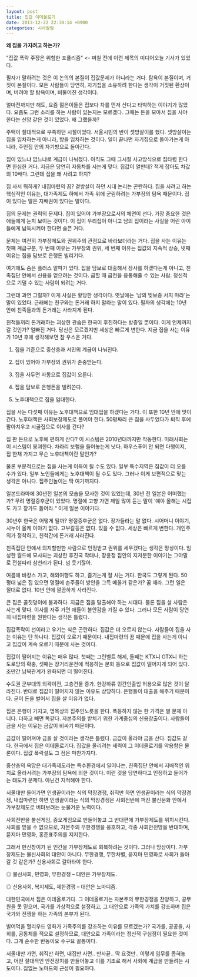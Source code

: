 ```yaml
---
layout: post
title: 집값 이데올로기
date: 2013-12-22 22:30:14 +0900
categories: 시사칼럼
---
```

**왜 집을 가지려고 하는가?**

  


"집값 폭락 주장은 위험한 포퓰리즘" <- 며칠 전에 이런 제목의 미디어오늘 기사가 있었다. 

  


필자가 말하려는 것은 이 논의의 본질이 집값문제가 아니라는 거다. 탐욕이 본질이며, 거짓이 본질이다. 모든 사람들이 당연히, 자기집을 소유하려 한다는 생각이 거짓된 환상이며, 버려야 할 탐욕이며, 비뚤어진 생각이다. 

  


얼마전까지만 해도, 요즘 젊은이들은 집보다 차를 먼저 산다고 타박하는 이야기가 많았다. 요즘도 그런 소리를 하는 사람이 있는지는 모르겠다. 그때는 돈을 모아서 집을 사야 한다는 신앙 같은 것이 있었다. 왜 그랬을까? 

  


주택이 절대적으로 부족하던 시절이었다. 서울시민의 반이 셋방살이를 했다. 셋방살이는 집을 임차하는게 아니라, 방을 임차하는 것이다. 일이 끝나면 자기집으로 돌아가는게 아니라, 주인집 안의 자기방으로 돌아간다. 

  


집이 있느냐 없느냐로 계급이 나눠졌다. 아직도 그때 그시절 사고방식으로 집타령 한다면 한심한 거다. 지금은 당연히 자동차를 사는게 맞다. 집값이 얼만데? 적게 잡아도 차값의 10배다. 그런데 집을 왜 사려고 하지? 

  


집 사서 뭐하게? 내집마련의 꿈? 곁방살이 하던 시대 논리는 곤란하다. 집을 사려고 하는 핵심적인 이유는, 대가족제도 하에서 가족 위에 군림하려는 가부장의 탐욕 때문이다. 집이 있다는 말은 지배권이 있다는 말이다. 

  


집의 문제는 권력의 문제다. 집이 있어야 가부장으로서의 체면이 선다. 가장 중요한 것은 애들에게 눈치 보이는 것이다. 이 집이 우리집이 아니고 남의 집이라는 사실을 어린 아이들에게 납득시켜야 한다면 슬픈 거다. 

  


문제는 여전히 가부장제도와 권위주의 관점으로 바라보더라는 거다. 집을 사는 이유는 첫째 계급구분, 두 번째 이유는 가부장의 권위, 세 번째 이유는 집값의 지속적 상승, 넷째 이유는 집을 담보로 은행돈 빌리기다. 

  


여기에도 숨은 플러스 알파가 있다. 집을 담보로 대출해서 장사를 하겠다는게 아니고, 친족집단 안에서 신용을 얻으려는 것이다. 급할 때 급전을 융통해줄 수 있는 사람. 정신적으로 기댈 수 있는 사람이 되려는 거다. 

  


그런데 과연 그럴까? 이게 사실은 황당한 생각이다. 옛날에는 '남의 빚보증 서지 마라'는 말이 있었다. 근래에는 친구와는 돈거래 하지 말라는 말이 있다. 필자의 생각에는 10년 안에 친족들과의 돈거래는 사라지게 된다. 

  


친척들끼리 돈거래하는 괴상한 관습은 한국이 후진하다는 방증일 뿐이다. 이게 언제까지 갈 것인가? 얼빠진 거다. 당신은 모르겠지만 세상은 빠르게 변한다. 지금 집을 사는 이유가 10년 후에 생각해보면 참 우스운 거다. 

  


1. 집을 기준으로 중산층과 서민의 계급이 나눠진다.   
      
2. 집이 있어야 가부장의 권위가 존중받는다.  
      
3. 집을 사두면 자동으로 집값이 오른다.  
      
4. 집을 담보로 은행돈을 빌려쓴다.  
      
5. 노후대책으로 집을 임대한다. 

  


집을 사는 다섯째 이유는 노후대책으로 임대업을 하겠다는 거다. 이 또한 10년 안에 맛이 간다. 노후대책은 사회보장제도로 풀어야 한다. 50평짜리 큰 집을 사두었다가 퇴직 후에 팔아치우고 시골집으로 이사를 간다? 

  


집 판 돈으로 노후에 편하게 산다? 이 시스템은 2010년대까지만 작동한다. 미래사회는 이 시스템이 붕괴한다. 차라리 보험을 들어놓는게 낫다. 하우스푸어 안 되면 다행이지, 집 한채 가지고 무슨 노후대책이란 말인가? 

  


물론 부분적으로는 집을 사는게 이득이 될 수도 있다. 일부 특수지역은 집값이 더 오를 수가 있다. 일부 노인들에게는 노후대책이 될 수도 있다. 그러나 이게 보편적으로 맞는 생각은 아니다. 집주인놀이는 딱 여기까지다. 

  


일본드라마에 30년전 일본의 모습을 묘사한 것이 있었는데, 30년 전 일본은 어떠했는가? 무려 명절증후군이 있었다. 명절에 고향 가면 제일 많이 듣는 말이 ‘얘야 올해는 시집도 가고 장가도 들어라.“ 이게 일본 이야기다. 

  


30년후 한국은 어떻게 될까? 명절증후군은 없다. 장가들라는 말 없다. 시어머니 이야기, 시누이 올케 이야기 없다. 고부갈등은 없다. 있을 수 없다. 세상은 빠르게 변한다. 개인주의가 정착하고, 친척간에 돈거래 사라진다.

  


친족집단 안에서 의지할만한 사람으로 인정받고 권위를 세우겠다는 생각은 망상이다. 임성한 월드에 묘사되는 괴상한 후진국 작태나, 장윤정 집안의 지저분한 이야기는 그야말로 전설따라 삼천리가 된다. 넘 웃기잖아. 

  


여름에 바캉스 가고, 해외여행도 하고, 즐기는게 잘 사는 거다. 한국도 그렇게 된다. 50평대 넓은 집 있으면 명절에 손주들이 방안을 그득 메울거 같은가? 꿈 깨라. 그런 일은 절대로 없다. 10년 안에 깔끔하게 사라진다. 

  


큰 집은 골칫덩이에 불과하다. 지금은 집을 탈출해야 하는 시대다. 물론 집을 살 사람은 사는게 맞다. 이사를 자주 가면 애들이 불안감을 가질 수 있다. 그러나 모든 사람이 당연히 내집마련을 원한다는 생각은 틀렸다. 

  


집값폭락이 선이라고 우기는 식은 곤란하다. 집값은 더 오르지 않는다. 사람들이 집을 사는 이유는 단 하나다. 집값이 오르기 때문이다. 내집마련의 꿈 때문에 집을 사는게 아니고 집값이 계속 오르기 때문에 사는 것이다. 

  


집값이 떨어지는 이유는 매우 많다. 첫째는 그린벨트 해제, 둘째는 KTX니 GTX니 하는 도로망의 확충, 셋째는 장거리운전에 적응하는 문화 등으로 집값이 떨어지게 되어 있다. 조만간 남북관계가 완화되면 더 떨어진다. 

  


수도권 군부대의 외곽이전, 고층건물 증가. 한강하류 민간인출입 허용으로 많은 것이 달라진다. 반대로 집값이 떨어지지 않는 이유도 상당하다. 은행들이 대출을 해주기 때문이다. 굳이 돈을 벌어서 집을 살 이유가 없다. 

  


집은 은행이 가지고, 명목상의 집주인노릇을 한다. 폭등하지 않는 한 가격은 별 문제 아니다. 더하고 빼면 똑같다. 자본주의를 받치기 위한 가계중심의 신용창출이다. 사람들이 금을 사는 이유는 금값이 비싸기 때문이다.

  


금값이 떨어져야 금을 살 것이라는 생각은 틀렸다. 금값이 올라야 금을 산다. 집값도 같다. 한국에서 집은 이데올로기다. 집값을 올리려는 세력이 그 이데올로기를 악용함은 물론이다. 집값 폭락설도 그 점은 마찬가지다. 

  


중산층의 욕망은 대가족제도라는 특수환경에서 일어나는, 친족집단 안에서 지배적인 위치로 올라서려는 가부장의 탐욕에 의한 것이다. 이런 것을 당연하다고 인정하고 들어가는 태도가 문제다. 아닌건 지적해야 한다. 

  


서울대만 들어가면 인생끝이라는 식의 막장경쟁, 취직만 하면 인생끝이라는 식의 막장경쟁, 내집마련만 하면 인생끝이라는 식의 막장경쟁은 사회전반에 퍼진 불신문화 안에서 가부장제도로 버텨보려는 눈물겨운 노력이다. 

  


사회전반을 불신게임, 증오게임으로 만들어놓고 그 반대편에 가부장제도를 위치시킨다. 사회를 믿을 수 없으므로, 자본주의 무한경쟁을 옹호하고, 각종 사회안전망을 반대하며, 묻지마 민영화, 홍준표주의를 지지한다. 

  


그래서 만신창이가 된 인간을 가부장제도로 회복하려는 것이다. 그러나 망상이다. 가부장제도는 불신사회의 대안이 아니다. 무한경쟁, 무한차별, 묻지마 민영화로 사회가 돌아갈 것 같은가? 신용사회로 갈아타야 한다. 

  


◎ 불신사회, 민영화, 무한경쟁 – 대안은 가부장제도.  
      
◎ 신용사회, 복지제도, 제한경쟁 – 대안은 노마디즘. 

  


대한민국에서 집은 이데올로기다. 그 이데올로기는 자본주의 무한경쟁을 찬양하고, 공무원을 못 믿으며, 국가를 가상적으로 설정하고, 그 대안으로 가족의 가치를 강조하며 집은 국가와 전쟁을 하는 가족의 본부가 된다. 

  


빌어먹을 헐리우드 영화가 가족주의를 강조하는 이유를 모르겠는가? 국가를, 공공을, 사회를, 공동체를 적으로 설정하므로, 대안으로 가족이라는 정신적 구심점이 필요한 것이다. 그게 순수한 반동이요 수구요 꼴통이다. 

  


서울대만 가면, 취직만 하면, 내집만 사면.. 만사끝.. 딱 요것만.. 이렇게 임무를 좁혀놓고, 어떤 절대적인 안전장치를 만들어놓고 이를 기초로 해서 사회에 계급을 만들려는 시도이다. 집없는 노마드의 근성이 필요하다.